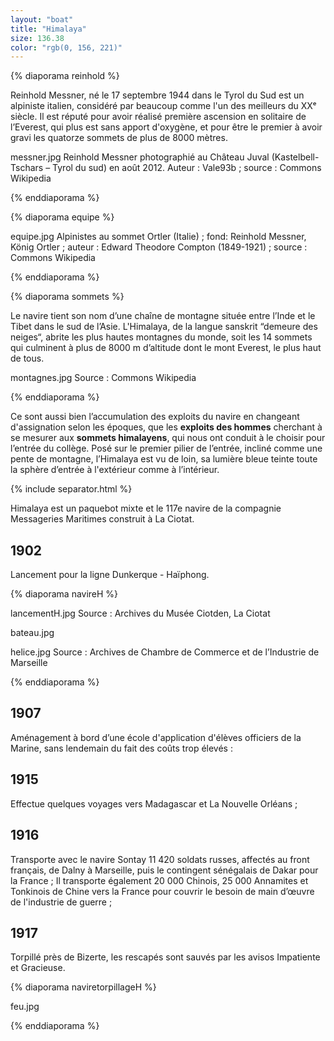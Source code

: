 ```yaml
---
layout: "boat"
title: "Himalaya"
size: 136.38
color: "rgb(0, 156, 221)"
---
```

{% diaporama reinhold %}

Reinhold Messner, né le 17 septembre 1944 dans le Tyrol du Sud est un alpiniste italien, considéré par beaucoup comme l'un des meilleurs du XXᵉ siècle. Il est réputé pour avoir réalisé première ascension en solitaire de l’Everest, qui plus est sans apport d'oxygène, et pour être le premier à avoir gravi les quatorze sommets de plus de 8000 mètres.

messner.jpg
Reinhold Messner photographié au Château Juval (Kastelbell-Tschars – Tyrol du sud) en août 2012. Auteur : Vale93b ; source : Commons Wikipedia

{% enddiaporama %}


{% diaporama equipe %}

equipe.jpg
Alpinistes au sommet Ortler (Italie) ; fond: Reinhold Messner, König Ortler ; auteur : Edward Theodore Compton (1849-1921) ; source : Commons Wikipedia

{% enddiaporama %}

{% diaporama sommets %}

Le navire tient son nom d’une chaîne de montagne située entre l’Inde et le Tibet dans le sud de l’Asie. L'Himalaya, de la langue sanskrit “demeure des neiges“, abrite les plus hautes montagnes du monde, soit les 14 sommets qui culminent à plus de 8000 m d’altitude dont le mont Everest, le plus haut de tous.

montagnes.jpg
Source : Commons Wikipedia

{% enddiaporama %}

Ce sont aussi bien l’accumulation des exploits du navire en changeant d'assignation selon les époques, que les **exploits des hommes** cherchant à se mesurer aux **sommets himalayens**, qui nous ont conduit à le choisir pour l’entrée du collège.
Posé sur le premier pilier de l’entrée, incliné comme une pente de montagne, l’Himalaya est vu de loin, sa lumière bleue teinte toute la sphère d’entrée à l'extérieur comme à l’intérieur.

{% include separator.html %}

Himalaya est un paquebot mixte et le 117e navire de la compagnie Messageries Maritimes construit à La Ciotat.

1902
----

Lancement pour la ligne Dunkerque - Haïphong.

{% diaporama navireH %}

lancementH.jpg
Source : Archives du Musée Ciotden, La Ciotat

bateau.jpg

helice.jpg
Source : Archives de Chambre de Commerce et de l’Industrie de Marseille

{% enddiaporama %}

1907
--------------

Aménagement à bord d’une école d'application d'élèves officiers de la Marine, sans lendemain du fait des coûts trop élevés :

1915
----

Effectue quelques voyages vers Madagascar et La Nouvelle Orléans ;


1916
----

Transporte avec le navire Sontay 11 420 soldats russes, affectés au front français,
de Dalny à Marseille, puis le contingent sénégalais de Dakar pour la France ;
Il transporte également 20 000 Chinois, 25 000 Annamites et Tonkinois de Chine vers la France pour couvrir le besoin de main d’œuvre de l'industrie de guerre ;

1917
----

Torpillé près de Bizerte, les rescapés sont sauvés par les avisos Impatiente et Gracieuse.

{% diaporama naviretorpillageH %}

feu.jpg

{% enddiaporama %}
